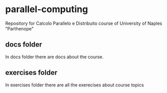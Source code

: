 # parallel-computing
Repository for Calcolo Parallelo e Distribuito course of University of Naples "Parthenope"

## docs folder
In docs folder there are docs about the course.

## exercises folder
In exercises folder there are all the exerecises about course topics
